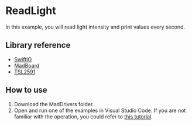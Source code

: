 # ReadLight

In this example, you will read light intensity and print values every second. 

## Library reference

* [SwiftIO](https://github.com/madmachineio/SwiftIO)
* [MadBoard](https://github.com/madmachineio/MadBoards)
* [TSL2591](https://github.com/madmachineio/MadDrivers/tree/main/Sources/TSL2591/TSL2591.swift)


## How to use

1. Download the MadDrivers folder.
2. Open and run one of the examples in Visual Studio Code. If you are not familiar with the operation, you could refer to [this tutorial](https://docs.madmachine.io/overview/advanced/run-example).
 